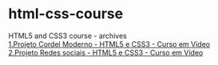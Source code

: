 # html-css-course
 HTML5 and CSS3 course - archives <br>
<a href="https://lucasqc3.github.io/html-css-course/challenges/d12/index.html" target="_blank">1.Projeto Cordel Moderno - HTML5 e CSS3 - Curso em Vídeo</a> <br>
<a href="https://lucasqc3.github.io/html-css-course/challenges/d13/index.html" target="_blank">2.Projeto Redes sociais - HTML5 e CSS3 - Curso em Vídeo</a>
